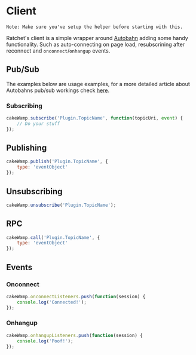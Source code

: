 Client
======

`Note: Make sure you've setup the helper before starting with this.`

Ratchet's client is a simple wrapper around [Autobahn](http://autobahn.ws/) adding some handy functionality. Such as auto-connecting on page load, resubscrining after reconnect and `onconnect`/`onhangup` events.

## Pub/Sub ##

The examples below are usage examples, for a more detailed article about Autobahns pub/sub workings check [here](http://autobahn.ws/js/tutorials/pubsub).

### Subscribing ###

```javascript
cakeWamp.subscribe('Plugin.TopicName', function(topicUri, event) {
	// Do your stuff
});
```

## Publishing ###

```javascript
cakeWamp.publish('Plugin.TopicName', {
	type: 'eventObject'
});
```

## Unsubscribing ###

```javascript
cakeWamp.unsubscribe('Plugin.TopicName');
```

## RPC ##

```javascript
cakeWamp.call('Plugin.TopicName', {
	type: 'eventObject'
});
```

## Events ##

### Onconnect ###

```javascript
cakeWamp.onconnectListeners.push(function(session) {
	console.log('Connected!');
});
```

### Onhangup ###

```javascript
cakeWamp.onhangupListeners.push(function(session) {
	console.log('Poof!');
});
```
